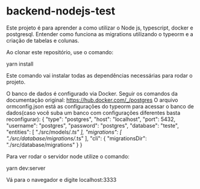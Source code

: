 # backend-nodejs-test

Este projeto é para aprender a como utilizar o Node js, typescript, docker e postgresql. Entender como funciona as migrations utilizando o typeorm e a criação de tabelas e colunas.

Ao clonar este repositório, use o comando:

yarn install

Este comando vai instalar todas as dependências necessárias para rodar o projeto.

O banco de dados é configurado via Docker. Seguir os comandos da documentação original: https://hub.docker.com/_/postgres
O arquivo ormconfig.json está as configurações do typeorm para acessar o banco de dados(caso você suba um banco com configurações diferentes basta reconfigurar):
{
  "type": "postgres",
  "host": "localhost",
  "port": 5432,
  "username": "postgres",
  "password": "postgres",
  "database": "teste",
  "entities": [
    "./src/models/*.ts"
  ],
  "migrations": [
    "./src/database/migrations/*.ts"
  ],
  "cli": {
    "migrationsDir": "./src/database/migrations"
  }
}

Para ver rodar o servidor node utilize o comando:

yarn dev:server

Vá para o navegador e digite localhost:3333

